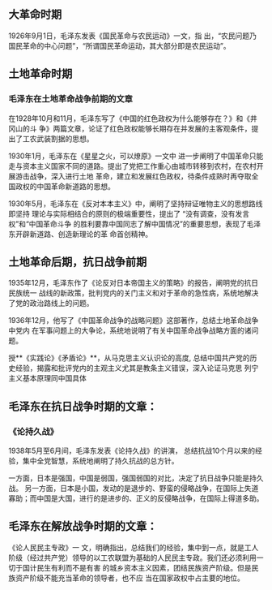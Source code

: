 ## 大革命时期

1926年9月1日，毛泽东发表《国民革命与农民运动》一文，指 出，“农民问题乃国民革命的中心问题”，“所谓国民革命运动，其大部分即是农民运动”。

## 土地革命时期

### 毛泽东在土地革命战争前期的文章

在1928年10月和11月，毛泽东写了《中国的红色政权为什么能够存在？》和《井冈山的斗 争》两篇文章，论证了红色政权能够长期存在并发展的主客观条件，提出了工农武装割据的思想。

1930年1月，毛泽东在《星星之火，可以燎原》一文中 进一步阐明了中国革命只能走与资本主义国家不同的道路。提出了党把工作重心由城市转移到农村，在农村开展游击战争，深入进行土地 革命，建立和发展红色政权，待条件成熟时再夺取全国政权的中国革命新道路的思想。

1930年5月，毛泽东在《反对本本主义》中，阐明了坚持辩证唯物主义的思想路线即坚持 理论与实际相结合的原则的极端重要性，提出了 “没有调查，没有发言权”和“中国革命斗争 的胜利要靠中国同志了解中国情况”的重要思想，表现了毛泽东开辟新道路、创造新理论的革 命首创精神。 

## 土地革命后期，抗日战争前期

1935年12月，毛泽东作了《论反对日本帝国主义的策略》的报告，阐明党的抗日民族统一 战线的新政策，批判党内的关门主义和对于革命的急性病，系统地解决了党的政治路线上的问题。 

1936年12月，他写了《中国革命战争的战略问题》这部著作，总结土地革命战争中党内 在军事问题上的大争论，系统地说明了有关中国革命战争战略方面的诸问题。

授**《实践论》《矛盾论》**，从马克思主义认识论的高度, 总结中国共产党的历史经验，揭露和批评党内的主观主义尤其是教条主义错误，深入论证马克思 列宁主义基本原理同中国具体

## **毛泽东在抗日战争时期的文章**：

### 《论持久战》

1938年5月至6月间，毛泽东发表《论持久战》的讲演， 总结抗战10个月以来的经验，集中全党智慧，系统地阐明了持久抗战的总方针。

一方面，日本是强国，中国是弱国，强国弱国的对比，决定了抗日战争只能是持久战。 另一方面，日本是小国，发动的是退步的、野蛮的侵略战争，在国际上失道寡助；而中国是大国，进行的是进步的、正义的反侵略战争，在国际上得道多助。

## 毛泽东在解放战争时期的文章：

《论人民民主专政》一 文，明确指出，总结我们的经验，集中到一点，就是工人阶级（经过共产党）领导的以工农联盟为基础的人民民主专政。我们还必须利用一切于国计民生有利而不是有害 的城乡资本主义因素，团结民族资产阶级。但是民族资产阶级不能充当革命的领导者，也不应 当在国家政权中占主要的地位。